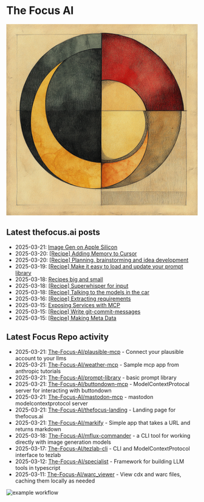 # The Focus AI

![logo](../img/thefocusai.png)

## Latest thefocus.ai posts

 - 2025-03-21: [Image Gen on Apple Silicon](https://thefocus.ai/use-cases/flux-images/)
 - 2025-03-20: [[Recipe] Adding Memory to Cursor](https://thefocus.ai/recipes/add-memory-to-cursor/)
 - 2025-03-20: [[Recipe] Planning, brainstorming and idea development](https://thefocus.ai/recipes/product-ideation/)
 - 2025-03-19: [[Recipe] Make it easy to load and update your prompt library](https://thefocus.ai/recipes/load-and-save-your-prompts/)
 - 2025-03-18: [Recipes big and small](https://thefocus.ai/recipes/)
 - 2025-03-18: [[Recipe] Superwhisper for input](https://thefocus.ai/recipes/superwhisper/)
 - 2025-03-18: [[Recipe] Talking to the models in the car](https://thefocus.ai/recipes/talking-in-the-car/)
 - 2025-03-16: [[Recipe] Extracting requirements](https://thefocus.ai/recipes/extracting-requirements/)
 - 2025-03-15: [Exposing Services with MCP](https://thefocus.ai/posts/exposing-services-with-mcp/)
 - 2025-03-15: [[Recipe] Write git-commit-messages](https://thefocus.ai/recipes/git-commit-messages/)
 - 2025-03-15: [[Recipe] Making Meta Data](https://thefocus.ai/recipes/making-meta-data/)

## Latest Focus Repo activity

 - 2025-03-21: [The-Focus-AI/plausible-mcp](https://github.com/The-Focus-AI/plausible-mcp) - Connect your plausible account to your llms
 - 2025-03-21: [The-Focus-AI/weather-mcp](https://github.com/The-Focus-AI/weather-mcp) - Sample mcp app from anthropic tutorials
 - 2025-03-21: [The-Focus-AI/prompt-library](https://github.com/The-Focus-AI/prompt-library) - basic prompt library
 - 2025-03-21: [The-Focus-AI/buttondown-mcp](https://github.com/The-Focus-AI/buttondown-mcp) - ModelContextProtocal server for interacting with buttondown
 - 2025-03-21: [The-Focus-AI/mastodon-mcp](https://github.com/The-Focus-AI/mastodon-mcp) - mastodon modelcontextprotocol server
 - 2025-03-21: [The-Focus-AI/thefocus-landing](https://github.com/The-Focus-AI/thefocus-landing) - Landing page for thefocus.ai
 - 2025-03-21: [The-Focus-AI/markify](https://github.com/The-Focus-AI/markify) - Simple app that takes a URL and returns markdown
 - 2025-03-18: [The-Focus-AI/mflux-commander](https://github.com/The-Focus-AI/mflux-commander) - a CLI tool for working directly with image generation models
 - 2025-03-17: [The-Focus-AI/tezlab-cli](https://github.com/The-Focus-AI/tezlab-cli) - CLI and ModelContextProtocol interface to tezlab
 - 2025-03-12: [The-Focus-AI/specialist](https://github.com/The-Focus-AI/specialist) - Framework for building LLM tools in typescript
 - 2025-03-11: [The-Focus-AI/warc_viewer](https://github.com/The-Focus-AI/warc_viewer) - View cdx and warc files, caching them locally as needed

![example workflow](https://github.com/The-Focus-AI/.github/actions/workflows/build.yml/badge.svg)
